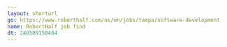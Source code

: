 ```yaml
---
layout: shorturl
go: https://www.roberthalf.com/us/en/jobs/tampa/software-development
name: RobertHalf job find
dt: 240509150404
---
```


